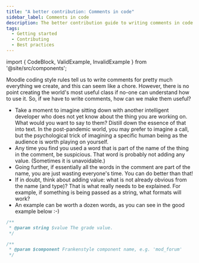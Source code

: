 ```yaml
---
title: "A better contribution: Comments in code"
sidebar_label: Comments in code
description: The better contribution guide to writing comments in code
tags:
  - Getting started
  - Contributing
  - Best practices
---
```


import { CodeBlock, ValidExample, InvalidExample } from '@site/src/components';

Moodle coding style rules tell us to write comments for pretty much everything we create,
and this can seem like a chore. However, there is no point creating the world's most useful
class if no-one can understand how to use it. So, if we have to write comments, how can we make them
useful?

- Take a moment to imagine sitting down with another intelligent developer who does not
  yet know about the thing you are working on. What would you want to say to them?
  Distill down the essence of that into text. In the post-pandemic world, you may prefer
  to imagine a call, but the psychological trick of imagining a specific human being as
  the audience is worth playing on yourself.
- Any time you find you used a word that is part of the name of the thing in the comment, be suspicious.
  That word is probably not adding any value. (Sometimes it is unavoidable.)
- Going further, if essentially all the words in the comment are part of the name, you are
  just wasting everyone's time. You can do better than that!
- If in doubt, think about adding value: what is not already obvious from the name (and type)?
  That is what really needs to be explained. For example, if something is being passed as a string,
  what formats will work?
- An example can be worth a dozen words, as you can see in the good example below :-)

<InvalidExample>

```php title="This is what we don't want to do"
/**
 * @param string $value The grade value.
 */
```

</InvalidExample>

<ValidExample>

```php title="Here is a better example"
/**
 * @param $component Frankenstyle component name, e.g. 'mod_forum'
 */
```

</ValidExample>
